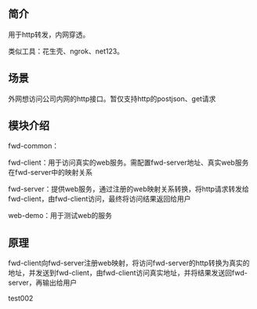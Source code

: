 ## 简介
用于http转发，内网穿透。

类似工具：花生壳、ngrok、net123。
## 场景
外网想访问公司内网的http接口。暂仅支持http的postjson、get请求
## 模块介绍
fwd-common：

fwd-client：用于访问真实的web服务。需配置fwd-server地址、真实web服务在fwd-server中的映射关系

fwd-server：提供web服务，通过注册的web映射关系转换，将http请求转发给fwd-client，由fwd-client访问，最终将访问结果返回给用户

web-demo：用于测试web的服务

## 原理
fwd-client向fwd-server注册web映射，将访问fwd-server的http转换为真实的地址，并发送到fwd-client，由fwd-client访问真实地址，并将结果发送回fwd-server，再输出给用户

test002  
